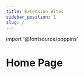 ```yaml
---
title: Extension Bites
sidebar_position: 1
slug: /
---
```


import '@fontsource/poppins'

# Home Page

